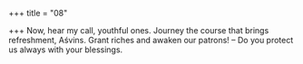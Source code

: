 +++
title = "08"

+++
Now, hear my call, youthful ones. Journey the course that brings
refreshment, Aśvins.
Grant riches and awaken our patrons! – Do you protect us always with  your blessings.